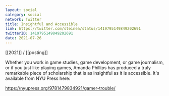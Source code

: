```yaml
---
layout: social
category: social
network: Twitter
title: Insightful and Accessible
link: https://twitter.com/steinea/status/1419795149849202691
twitterID: 1419795149849202691
date: 2021-07-26
---
```


[[2021]] / [[posting]]

Whether you work in game studies, game development, or game journalism, or if you just like playing games, Amanda Phillips has produced a truly remarkable piece of scholarship that is as insightful as it is accessible. It's available from NYU Press here:

<https://nyupress.org/9781479834921/gamer-trouble/>
